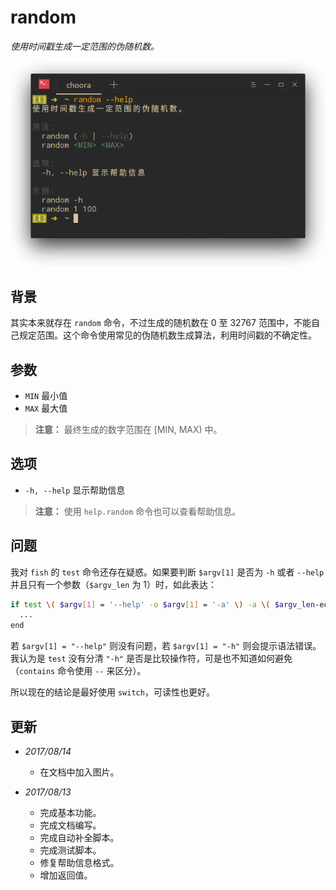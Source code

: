 # random

_使用时间戳生成一定范围的伪随机数。_

![rand](../images/rand.png)

## 背景

其实本来就存在 `random` 命令，不过生成的随机数在 0 至 32767 范围中，不能自己规定范围。这个命令使用常见的伪随机数生成算法，利用时间戳的不确定性。

## 参数

* `MIN` 最小值
* `MAX` 最大值

> **注意：** 最终生成的数字范围在 [MIN, MAX) 中。

## 选项

* `-h, --help` 显示帮助信息

> **注意：** 使用 `help.random` 命令也可以查看帮助信息。

## 问题

我对 `fish` 的 `test` 命令还存在疑惑。如果要判断 `$argv[1]` 是否为 `-h` 或者 `--help` 并且只有一个参数（`$argv_len` 为 1）时，如此表达：

```sh
if test \( $argv[1] = '--help' -o $argv[1] = '-a' \) -a \( $argv_len-eq 1 \)
  ...
end
```

若 `$argv[1] = "--help"` 则没有问题，若 `$argv[1] = "-h"` 则会提示语法错误。我认为是 `test` 没有分清 `"-h"` 是否是比较操作符，可是也不知道如何避免（`contains` 命令使用 `--` 来区分）。

所以现在的结论是最好使用 `switch`，可读性也更好。

## 更新

* _2017/08/14_
  * 在文档中加入图片。

* _2017/08/13_
  * 完成基本功能。
  * 完成文档编写。
  * 完成自动补全脚本。
  * 完成测试脚本。
  * 修复帮助信息格式。
  * 增加返回值。

